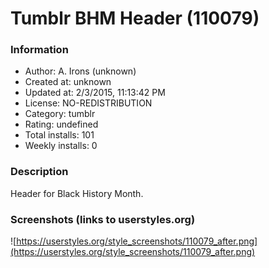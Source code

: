 # Tumblr BHM Header (110079)

### Information
- Author: A. Irons (unknown)
- Created at: unknown
- Updated at: 2/3/2015, 11:13:42 PM
- License: NO-REDISTRIBUTION
- Category: tumblr
- Rating: undefined
- Total installs: 101
- Weekly installs: 0


### Description
Header for Black History Month.


### Screenshots (links to userstyles.org)
![https://userstyles.org/style_screenshots/110079_after.png](https://userstyles.org/style_screenshots/110079_after.png)


